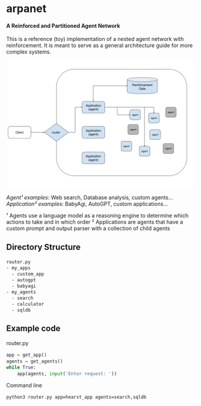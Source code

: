 # arpanet 
#### A Reinforced and Partitioned Agent Network

This is a reference (toy) implementation of a nested agent network with reinforcement. It is meant to serve as a general architecture guide for more complex systems.

![arpa](imgs/arpa.png "arpa")


_Agent¹ examples_: Web search, Database analysis, custom agents...
_Application² examples_: BabyAgi, AutoGPT, custom applications...


¹ Agents use a language model as a reasoning engine to determine which actions to take and in which order
² Applications are agents that have a custom prompt and output parser with a collection of child agents


## Directory Structure
```
router.py
- my_apps
  - custom_app
  - autogpt
  - babyagi
- my_agents
  - search
  - calculator
  - sqldb
```

## Example code
router.py
``` python
app = get_app()
agents = get_agents()
while True:
    app(agents, input('Enter request: '))
```

Command line
```
python3 router.py app=hearst_app agents=search,sqldb
```